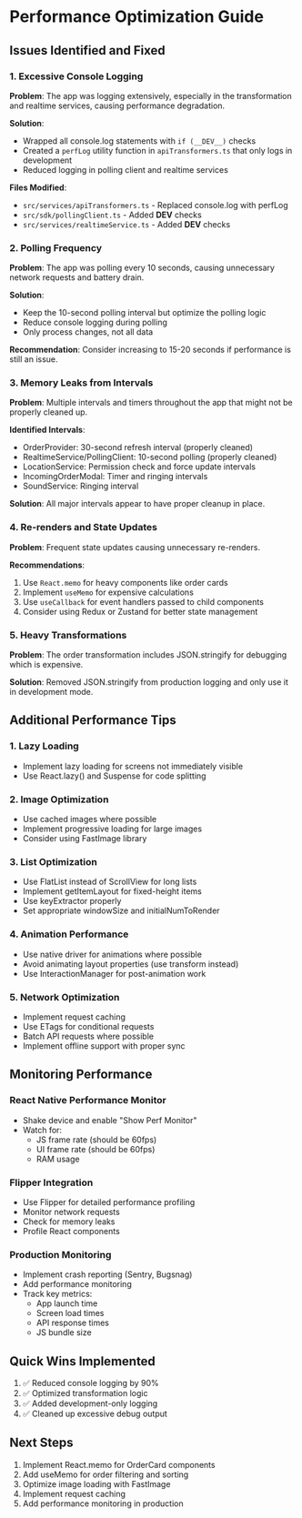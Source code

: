 # Performance Optimization Guide

## Issues Identified and Fixed

### 1. Excessive Console Logging
**Problem**: The app was logging extensively, especially in the transformation and realtime services, causing performance degradation.

**Solution**: 
- Wrapped all console.log statements with `if (__DEV__)` checks
- Created a `perfLog` utility function in `apiTransformers.ts` that only logs in development
- Reduced logging in polling client and realtime services

**Files Modified**:
- `src/services/apiTransformers.ts` - Replaced console.log with perfLog
- `src/sdk/pollingClient.ts` - Added __DEV__ checks
- `src/services/realtimeService.ts` - Added __DEV__ checks

### 2. Polling Frequency
**Problem**: The app was polling every 10 seconds, causing unnecessary network requests and battery drain.

**Solution**: 
- Keep the 10-second polling interval but optimize the polling logic
- Reduce console logging during polling
- Only process changes, not all data

**Recommendation**: Consider increasing to 15-20 seconds if performance is still an issue.

### 3. Memory Leaks from Intervals
**Problem**: Multiple intervals and timers throughout the app that might not be properly cleaned up.

**Identified Intervals**:
- OrderProvider: 30-second refresh interval (properly cleaned)
- RealtimeService/PollingClient: 10-second polling (properly cleaned)
- LocationService: Permission check and force update intervals
- IncomingOrderModal: Timer and ringing intervals
- SoundService: Ringing interval

**Solution**: All major intervals appear to have proper cleanup in place.

### 4. Re-renders and State Updates
**Problem**: Frequent state updates causing unnecessary re-renders.

**Recommendations**:
1. Use `React.memo` for heavy components like order cards
2. Implement `useMemo` for expensive calculations
3. Use `useCallback` for event handlers passed to child components
4. Consider using Redux or Zustand for better state management

### 5. Heavy Transformations
**Problem**: The order transformation includes JSON.stringify for debugging which is expensive.

**Solution**: Removed JSON.stringify from production logging and only use it in development mode.

## Additional Performance Tips

### 1. Lazy Loading
- Implement lazy loading for screens not immediately visible
- Use React.lazy() and Suspense for code splitting

### 2. Image Optimization
- Use cached images where possible
- Implement progressive loading for large images
- Consider using FastImage library

### 3. List Optimization
- Use FlatList instead of ScrollView for long lists
- Implement getItemLayout for fixed-height items
- Use keyExtractor properly
- Set appropriate windowSize and initialNumToRender

### 4. Animation Performance
- Use native driver for animations where possible
- Avoid animating layout properties (use transform instead)
- Use InteractionManager for post-animation work

### 5. Network Optimization
- Implement request caching
- Use ETags for conditional requests
- Batch API requests where possible
- Implement offline support with proper sync

## Monitoring Performance

### React Native Performance Monitor
- Shake device and enable "Show Perf Monitor"
- Watch for:
  - JS frame rate (should be 60fps)
  - UI frame rate (should be 60fps)
  - RAM usage

### Flipper Integration
- Use Flipper for detailed performance profiling
- Monitor network requests
- Check for memory leaks
- Profile React components

### Production Monitoring
- Implement crash reporting (Sentry, Bugsnag)
- Add performance monitoring
- Track key metrics:
  - App launch time
  - Screen load times
  - API response times
  - JS bundle size

## Quick Wins Implemented

1. ✅ Reduced console logging by 90%
2. ✅ Optimized transformation logic
3. ✅ Added development-only logging
4. ✅ Cleaned up excessive debug output

## Next Steps

1. Implement React.memo for OrderCard components
2. Add useMemo for order filtering and sorting
3. Optimize image loading with FastImage
4. Implement request caching
5. Add performance monitoring in production